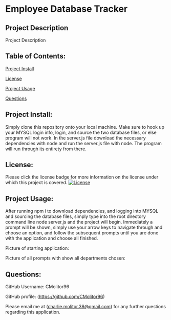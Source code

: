 # **Employee Database Tracker**

## Project Description
Project Description

## Table of Contents:
[Project Install](#project-install)

[License](#license)

[Project Usage](#project-usage)


[Questions](#questions)

## Project Install:
Simply clone this repository onto your local machine. Make sure to hook up your MYSQL login info, login, and source the two database files, or else program will not work. In the server.js file download the necessary dependencies with node and run the server.js file with node. The program will run through its entirety from there. 




## License:
Please click the license badge for more information on the license under which this project is covered.
[![License](https://img.shields.io/badge/License-Apache_2.0-blue.svg)](https://opensource.org/licenses/Apache-2.0)

## Project Usage:
After running npm i to download dependencies, and logging into MYSQL and sourcing the database files, simply type into the root directory command line node server.js and the project will begin. Immediately a prompt will be shown, simply use your arrow keys to navigate through and choose an option, and follow the subsequent prompts until you are done with the application and choose all finished.

Picture of starting application:


Picture of all prompts with show all departments chosen:




## Questions:
GitHub Username: CMolitor96

GitHub profile: (https://github.com/CMolitor96)

Please email me at (charlie.molitor.38@gmail.com) for any further questions regarding this application.